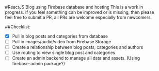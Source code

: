 #ReactJS Blog using Firebase database and hosting
This is a work in progress. If you feel something can be improved or is missing, then please
feel free to submit a PR, all PRs are welcome especially from newcomers.

##Checklist:
- [x] Pull in blog posts and categories from database
- [ ] Pull in images/audio/video from Firebase Storage
- [ ] Create a relationship between blog posts, categories and authors
- [ ] Use routing to view single blog post and categories
- [ ] Create an admin backend to manage all data and assets. (Using firebase-admin package?)